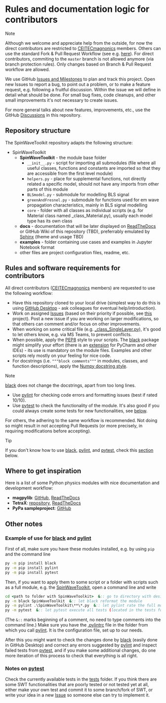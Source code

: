 # Rules and documentation logic for contributors

> [!NOTE]
> Although we welcome and appreciate help from the outside, for now the direct contributors are restricted to [CEITECmagnonics] members. Others can use the standard Fork & Pull Request Workflow (see e.g. [here](https://gist.github.com/james-priest/74188772ef2a6f8d7132d0b9dc065f9c)). For direct contributors, commiting to the `master` branch is not allowed anymore (via branch protection rules). Only changes based on Branch & Pull Request workflow are allowed.

We use GitHub [Issues and Milestones][Issues] to plan and track this project. Open new Issues to report a bug, to point out a problem, or to make a feature request, e.g. following a fruitful discussion. Within the issue we will define in detail what should be done. For small bug fixes, code cleanups, and other small improvements it's not necessary to create issues.

For more general talks about new features, improvements, etc., use the GitHub [Discussions](https://github.com/CEITECmagnonics/SpinWaveToolkit/discussions) in this repository. 



## Repository structure

The SpinWaveToolkit repository adapts the following structure:

- SpinWaveToolkit
  - **SpinWaveToolkit** - the module base folder
    - `__init__.py` - script for importing all submodules (file where all useful classes, functions and constants are imported so that they are accessible from the first level module)
    - `helpers.py` - place for supplemental functions, not directly related a specific model, should not have any imports from other parts of this module
    - `BLSmodel.py` - submodule for modelling BLS signal
    - `greenAndFresnel.py` - submodule for functions used for em wave propagation characteristics, mainly in BLS signal modelling
    - `core` - folder with all classes as individual scripts (e.g. for Material class named _class_Material.py), usually each model type has its own class
  - **docs** - documentation that will be later displayed on [ReadTheDocs](https://readthedocs.org/) or GitHub Wiki of this repository (TBD), preferrably emulated by [Sphinx](https://www.sphinx-doc.org/en/master/) (theme and usage TBD)
  - **examples** - folder containing use cases and examples in Jupyter Notebook format
  - other files are project configuration files, readme, etc.


## Rules and software requirements for contributors

All direct contributors ([CEITECmagnonics] members) are requested to use the following workflow:
- Have this repository cloned to your local drive (simplest way to do this is using [GitHub Desktop] - ask colleagues for eventual help/introduction).
- Work on assigned [Issues] (based on their priority if possible, see [this](https://github.com/orgs/CEITECmagnonics/projects/1) project). Post a new issue if you are working on larger modifications, so that others can comment and/or focus on other improvements.
- When working on some critical file (e.g. [_class_SingleLayer.py](https://github.com/CEITECmagnonics/SpinWaveToolkit/tree/master/SpinWaveToolkit/core/_class_SingleLayer.py)), it's good to let others know, e.g. via MS Teams, to prevent conflicts.
- When possible, apply the [PEP8] style to your scripts. The [black] package might simplify your effort (there is an [extension](https://black.readthedocs.io/en/stable/integrations/editors.html) for PyCharm and other IDEs) - its use is mandatory on the module files. Examples and other scripts rely mostly on your feeling for nice code.
- For docstrings (i.e. `"""block comments"""` in modules, classes, and function descriptions), apply the [Numpy docstring style](https://numpydoc.readthedocs.io/en/latest/format.html). 
> [!NOTE]
> [black] does not change the docstrings, apart from too long lines.
- Use [pylint] for checking code errors and formatting issues (best if rated 10/10).
- Use [pytest] to check the functionality of the module. It's also good if you could always create some tests for new functionalities, see [below](#notes-on-pytest).

For others, the adhering to the same workflow is recommended. Not doing so might result in not accepting Pull Requests (or more precisely, in requiring modifications before accepting).

> [!TIP]
> If you don't know how to use [black], [pylint], and [pytest], check this [section](#example-of-use-for-black-and-pylint) below.

## Where to get inspiration
Here is a list of some Python physics modules with nice documentation and development workflow:
- **magpylib**: [GitHub][magpylib_gh], [ReadTheDocs][magpylib_rtd]
- **TetraX**: [repository](https://codebase.helmholtz.cloud/micromagnetic-modeling/tetrax/-/tree/main), [ReadTheDocs][tetrax_rtd]
- **PyPa sampleproject**: [GitHub](https://github.com/pypa/sampleproject)


## Other notes

### Example of use for [black] and [pylint]
First of all, make sure you have these modules installed, e.g. by using `pip` and the command line
```cmd
py -m pip install black
py -m pip install pylint
py -m pip install pytest
```
Then, if you want to apply them to some script or a folder with scripts such as a full module, e.g. the [SpinWaveToolkit][SWTpy], open a command line and write
```cmd
cd <path to folder with SpinWaveToolkit>  &:: go to directory with desired script/folder
py -m black SpinWaveToolkit  &:: let black reformat the module
py -m pylint .\SpinWaveToolkit\**\*.py  &:: let pylint rate the full module
py -m pytest  &:: let pytest execute all tests (located in the tests folder)
```
(The `&::` marks beginning of a comment, no need to type comments into the command line.) Make sure you have the [.pylintrc](https://github.com/CEITECmagnonics/SpinWaveToolkit/blob/master/.pylintrc) file in the folder from which you call [pylint]. It is the configuration file, set up to our needs.

After this you might want to check the changes done by [black] (easily done in GitHub Desktop) and correct any errors suggested by [pylint] and inspect failed tests from [pytest], and if you make some additional changes, do one more iteration of this process to check that everything is all right.

### Notes on [pytest]
Check the currently available tests in the [tests](https://github.com/CEITECmagnonics/SpinWaveToolkit/blob/master/tests) folder. If you think there are some SWT functionalities that are poorly tested or not tested yet at all, either make your own test and commit it to some branch/fork of SWT, or write your idea in a new [Issue][Issues] so someone else can try to implement it.



[CEITECmagnonics]:https://github.com/CEITECmagnonics
[GitHub Desktop]:https://desktop.github.com/
[Issues]:https://github.com/CEITECmagnonics/SpinWaveToolkit/issues
[SWTpy]:https://github.com/CEITECmagnonics/SpinWaveToolkit/tree/master/SpinWaveToolkit
[PEP8]:https://peps.python.org/pep-0008/
[black]:https://black.readthedocs.io/en/stable/index.html
[magpylib_gh]:https://github.com/magpylib/magpylib
[magpylib_rtd]:https://magpylib.readthedocs.io/en/latest/
[tetrax_rtd]:https://tetrax.readthedocs.io/en/latest/index.html
[pylint]:https://pylint.readthedocs.io/en/stable/
[pytest]:https://docs.pytest.org/en/stable/contents.html


